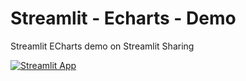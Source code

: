 # Streamlit - Echarts - Demo

Streamlit ECharts demo on Streamlit Sharing

[![Streamlit App](https://static.streamlit.io/badges/streamlit_badge_black_white.svg)](https://share.streamlit.io/andfanilo/streamlit-echarts-demo/master/app.py)
